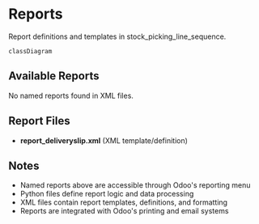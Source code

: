 # Reports

Report definitions and templates in stock_picking_line_sequence.

```mermaid
classDiagram
```

## Available Reports

No named reports found in XML files.


## Report Files

- **report_deliveryslip.xml** (XML template/definition)

## Notes
- Named reports above are accessible through Odoo's reporting menu
- Python files define report logic and data processing
- XML files contain report templates, definitions, and formatting
- Reports are integrated with Odoo's printing and email systems
